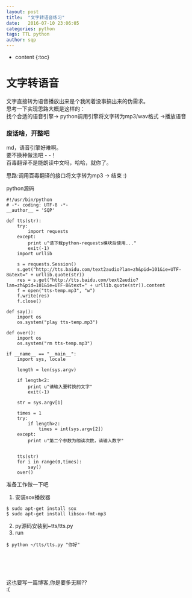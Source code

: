 ```yaml
---
layout: post
title:  "文字转语音练习"
date:   2016-07-10 23:06:05
categories: python
tags: TTL python
author: sqp
---
```


* content
{:toc}

# 文字转语音

文字直接转为语音播放出来是个我闲着没事搞出来的伪需求。  
思考一下实现思路大概是这样的：  
找个合适的语音引擎-> python调用引擎将文字转为mp3/wav格式 ->播放语音  

### 废话啥，开整吧
md，语音引擎好难啊。  
要不换种做法吧 - -！   
百毒翻译不是能朗读中文吗，哈哈，就你了。  

思路:调用百毒翻译的接口将文字转为mp3 -> 结束 :)

python源码  
```
#!/usr/bin/python
# -*- coding: UTF-8 -*-
__author__ = 'SQP'

def tts(str):
    try:
        import requests
    except:
        print u"请下载python-requests模块后使用..."
        exit(-1)
    import urllib

    s = requests.Session()
    s.get("http://tts.baidu.com/text2audio?lan=zh&pid=101&ie=UTF-8&text=" + urllib.quote(str))
    res = s.get("http://tts.baidu.com/text2audio?lan=zh&pid=101&ie=UTF-8&text=" + urllib.quote(str)).content
    f = open("tts-temp.mp3", "w")
    f.write(res)
    f.close()

def say():
    import os
    os.system("play tts-temp.mp3")

def over():
    import os
    os.system("rm tts-temp.mp3")

if __name__ == "__main__":
    import sys, locale

    length = len(sys.argv)

    if length<2:
        print u"请输入要转换的文字"
        exit(-1)

    str = sys.argv[1]

    times = 1
    try:
        if length>2:
            times = int(sys.argv[2])
    except:
        print u"第二个参数为朗读次数，请输入数字"


    tts(str)
    for i in range(0,times):
        say()
    over()

```

准备工作做一下吧  
1. 安装sox播放器  
``` 
$ sudo apt-get install sox
$ sudo apt-get install libsox-fmt-mp3
```
2. py源码安装到~tts/tts.py  
3. run  
```
$ python ~/tts/tts.py "你好" 
```

<br/><br/><br/><br/>
这也要写一篇博客,你是要多无聊??  
:(
